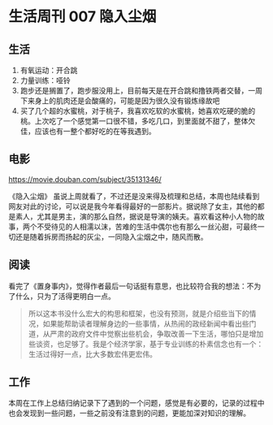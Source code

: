 # 生活周刊 007 隐入尘烟


## 生活
1. 有氧运动：开合跳
2. 力量训练：哑铃
3. 跑步还是搁置了，跑步服没用上，目前每天是在开合跳和撸铁两者交替，一周下来身上的肌肉还是会酸痛的，可能是因为很久没有锻炼缘故吧
4. 买了几个超的水蜜桃，对于桃子，我喜欢吃软的水蜜桃，她喜欢吃硬的脆的桃。上次吃了一个感觉第一口很不错，多吃几口，到里面就不甜了，整体欠佳，应该也有一整个都好吃的在等我遇到。

## 电影
<https://movie.douban.com/subject/35131346/>

《隐入尘烟》 虽说上周就看了，不过还是没来得及梳理和总结，本周也陆续看到网友对此的讨论，可以说是我今年看得最好的一部影片。据说除了女主，其他的都是素人，尤其是男主，演的那么自然，据说是导演的姨夫。喜欢看这种小人物的故事，两个不受待见的人相濡以沫，苦难的生活中偶尔也有那么一丝沁甜，可最终一切还是随着拆房而扬起的灰尘，一同隐入尘烟之中，随风而散。

## 阅读
看完了《置身事内》，觉得作者最后一句话挺有意思，也比较符合我的想法：不为了什么，只为了活得更明白一点。

> 所以这本书没什么宏大的构思和框架，也没有预测，就是介绍些当下的情况，如果能帮助读者理解身边的一些事情，从热闹的政经新闻中看出些门道，从严肃的政府文件中觉察出些机会，争取改善一下生活，哪怕只是增加些谈资，也足够了。我是个经济学家，基于专业训练的朴素信念也有一个：生活过得好一点，比大多数宏伟更宏伟。

## 工作
本周在工作上总结归纳记录下了遇到的一个问题，感觉是有必要的，记录的过程中也会发现到一些问题，一些之前没有注意到的问题，更能加深对知识的理解。
